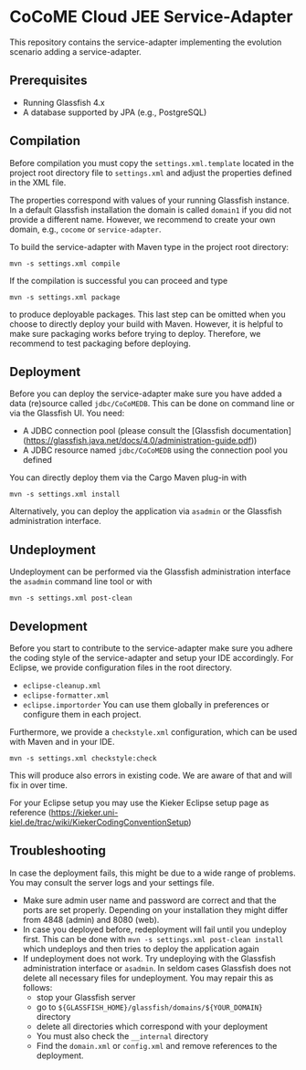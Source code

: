 # CoCoME Cloud JEE Service-Adapter

This repository contains the service-adapter implementing the evolution
scenario adding a service-adapter.

## Prerequisites

- Running Glassfish 4.x
- A database supported by JPA (e.g., PostgreSQL)

## Compilation

Before compilation you must copy the `settings.xml.template` located in
the project root directory file to `settings.xml` and adjust the
properties defined in the XML file.

The properties correspond with values of your running Glassfish
instance. In a default Glassfish installation the domain is called
`domain1` if you did not provide a different name. However, we recommend
to create your own domain, e.g., `cocome` or `service-adapter`.

To build the service-adapter with Maven type in the project root
directory:

`mvn -s settings.xml compile`

If the compilation is successful you can proceed and type

`mvn -s settings.xml package`

to produce deployable packages. This last step can be omitted when you
choose to directly deploy your build with Maven. However, it is helpful
to make sure packaging works before trying to deploy. Therefore, we
recommend to test packaging before deploying.

## Deployment

Before you can deploy the service-adapter make sure you have added a
data (re)source called `jdbc/CoCoMEDB`. This can be done on command line
or via the Glassfish UI. You need:
- A JDBC connection pool (please consult the [Glassfish documentation]
(https://glassfish.java.net/docs/4.0/administration-guide.pdf))
- A JDBC resource named `jdbc/CoCoMEDB` using the connection pool you
  defined

You can directly deploy them via the Cargo Maven plug-in with

`mvn -s settings.xml install`

Alternatively, you can deploy the application via `asadmin` or the
Glassfish administration interface.

## Undeployment

Undeployment can be performed via the Glassfish administration
interface the `asadmin` command line tool or with

`mvn -s settings.xml post-clean`

## Development

Before you start to contribute to the service-adapter make sure you
adhere the coding style of the service-adapter and setup your IDE
accordingly. For Eclipse, we provide configuration files in the
root directory.
- `eclipse-cleanup.xml` 
- `eclipse-formatter.xml`
- `eclipse.importorder`
You can use them globally in preferences or configure them in each
project. 

Furthermore, we provide a `checkstyle.xml` configuration, which can
be used with Maven and in your IDE.

`mvn -s settings.xml checkstyle:check`

This will produce also errors in existing code. We are aware of that
and will fix in over time.

For your Eclipse setup you may use the Kieker Eclipse setup page as
reference (https://kieker.uni-kiel.de/trac/wiki/KiekerCodingConventionSetup)

## Troubleshooting

In case the deployment fails, this might be due to a wide range of
problems. You may consult the server logs and your settings file.

- Make sure admin user name and password are correct and that the ports
  are set properly. Depending on your installation they might differ
  from 4848 (admin) and 8080 (web).
- In case you deployed before, redeployment will fail until you undeploy
  first. This can be done with
  `mvn -s settings.xml post-clean install`
  which undeploys and then tries to deploy the application again
- If undeployment does not work. Try undeploying with the Glassfish
  administration interface or `asadmin`. In seldom cases Glassfish does
  not delete all necessary files for undeployment. You may repair this
  as follows:
  - stop your Glassfish server
  - go to `${GLASSFISH_HOME}/glassfish/domains/${YOUR_DOMAIN}` directory
  - delete all directories which correspond with your deployment
  - You must also check the `__internal` directory
  - Find the `domain.xml` or `config.xml` and remove references to the
    deployment.








